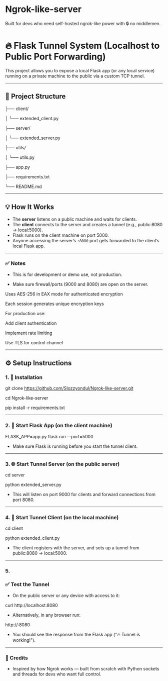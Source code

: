 # Ngrok-like-server
Built for devs who need self-hosted ngrok-like power with 🔒 no middlemen.  

# 🔥 Flask Tunnel System (Localhost to Public Port Forwarding)

This project allows you to expose a local Flask app (or any local service) running on a private machine to the public via a custom TCP tunnel.

---

## 🧱 Project Structure


├── client/

│ └── extended_client.py

├── server/

│ └── extended_server.py

├── utils/

│ └──  utils.py

├── app.py
 
├── requirements.txt

└── README.md

---

## 💡 How It Works

- The **server** listens on a public machine and waits for clients.
- The **client** connects to the server and creates a tunnel (e.g., public:8080 → local:5000).
- Flask runs on the client machine on port 5000.
- Anyone accessing the server’s `:8080` port gets forwarded to the client’s local Flask app.

---

### ✅ Notes

- This is for development or demo use, not production.

- Make sure firewall/ports (9000 and 8080) are open on the server.

Uses AES-256 in EAX mode for authenticated encryption

Each session generates unique encryption keys

For production use:

Add client authentication

Implement rate limiting

Use TLS for control channel

---

## ⚙️ Setup Instructions

### 1. 🔧 Installation

git clone https://github.com/Slozzyondul/Ngrok-like-server.git

cd Ngrok-like-server

pip install -r requirements.txt

---

### 2. 🚀 Start Flask App (on the client machine)

FLASK_APP=app.py flask run --port=5000

- Make sure Flask is running before you start the tunnel client.

---

### 3. 🌐 Start Tunnel Server (on the public server)

cd server

python extended_server.py

- This will listen on port 9000 for clients and forward connections from port 8080.

---

### 4. 📡 Start Tunnel Client (on the local machine)

cd client

python extended_client.py

- The client registers with the server, and sets up a tunnel from public:8080 → local:5000.

---

### 5.

###  ✅ Test the Tunnel

- On the public server or any device with access to it:

curl http://localhost:8080

- Alternatively, in any browser run:

http://<server-ip>:8080

- You should see the response from the Flask app ("🔥 Tunnel is working!").

---

### 🙌 Credits
- Inspired by how Ngrok works — built from scratch with Python sockets and threads for devs who want full control.

